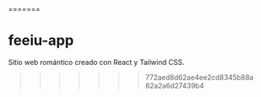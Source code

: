 =======

# feeiu-app

Sitio web romántico creado con React y Tailwind CSS.

> > > > > > > 772aed8d62ae4ee2cd8345b88a62a2a6d27439b4
